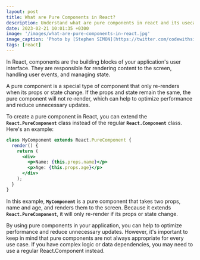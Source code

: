 ```yaml
---
layout: post
title: What are Pure Components in React?
description: Understand what are pure components in react and its usecases.
date: 2023-02-21 10:01:35 +0300
image: '/images/what-are-pure-components-in-react.jpg'
image_caption: 'Photo by [Stephen SIMON](https://twitter.com/codewithsimon)'
tags: [react]
---
```


In React, components are the building blocks of your application's user interface. They are responsible for rendering content to the screen, handling user events, and managing state.

A pure component is a special type of component that only re-renders when its props or state change. If the props and state remain the same, the pure component will not re-render, which can help to optimize performance and reduce unnecessary updates.

To create a pure component in React, you can extend the **`React.PureComponent`** class instead of the regular **`React.Component`** class. Here's an example:

```jsx
class MyComponent extends React.PureComponent {
  render() {
    return (
      <div>
        <p>Name: {this.props.name}</p>
        <p>Age: {this.props.age}</p>
      </div>
    );
  }
}
```

In this example, **`MyComponent`** is a pure component that takes two props, name and age, and renders them to the screen. Because it extends **`React.PureComponent`**, it will only re-render if its props or state change.

By using pure components in your application, you can help to optimize performance and reduce unnecessary updates. However, it's important to keep in mind that pure components are not always appropriate for every use case. If you have complex logic or data dependencies, you may need to use a regular React.Component instead.